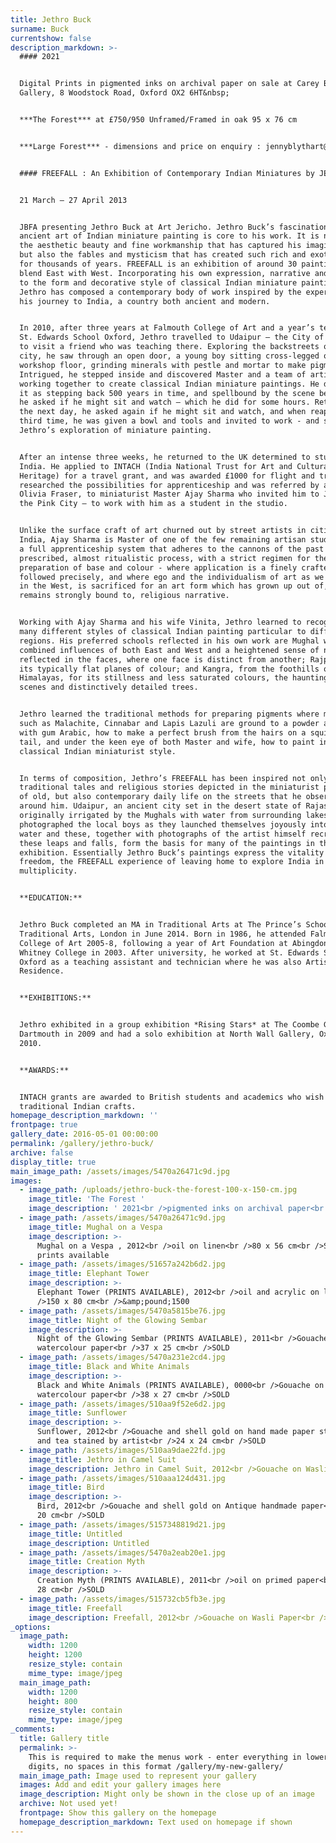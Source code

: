 ```yaml
---
title: Jethro Buck
surname: Buck
currentshow: false
description_markdown: >-
  #### 2021


  Digital Prints in pigmented inks on archival paper on sale at Carey Blyth
  Gallery, 8 Woodstock Road, Oxford OX2 6HT&nbsp;


  ***The Forest*** at £750/950 Unframed/Framed in oak 95 x 76 cm


  ***Large Forest*** - dimensions and price on enquiry : jennyblythart@gmail.com


  #### FREEFALL : An Exhibition of Contemporary Indian Miniatures by JETHRO BUCK


  21 March – 27 April 2013


  JBFA presenting Jethro Buck at Art Jericho. Jethro Buck’s fascination with the
  ancient art of Indian miniature painting is core to his work. It is not only
  the aesthetic beauty and fine workmanship that has captured his imagination,
  but also the fables and mysticism that has created such rich and exotic art
  for thousands of years. FREEFALL is an exhibition of around 30 paintings that
  blend East with West. Incorporating his own expression, narrative and scale,
  to the form and decorative style of classical Indian miniature painting,
  Jethro has composed a contemporary body of work inspired by the experience of
  his journey to India, a country both ancient and modern.


  In 2010, after three years at Falmouth College of Art and a year’s teaching at
  St. Edwards School Oxford, Jethro travelled to Udaipur – the City of Lakes -
  to visit a friend who was teaching there. Exploring the backstreets of the
  city, he saw through an open door, a young boy sitting cross-legged on the
  workshop floor, grinding minerals with pestle and mortar to make pigments.
  Intrigued, he stepped inside and discovered Master and a team of artisans
  working together to create classical Indian miniature paintings. He describes
  it as stepping back 500 years in time, and spellbound by the scene before him,
  he asked if he might sit and watch – which he did for some hours. Returning
  the next day, he asked again if he might sit and watch, and when reappearing a
  third time, he was given a bowl and tools and invited to work - and so began
  Jethro’s exploration of miniature painting.


  After an intense three weeks, he returned to the UK determined to study in
  India. He applied to INTACH (India National Trust for Art and Cultural
  Heritage) for a travel grant, and was awarded £1000 for flight and travel. He
  researched the possibilities for apprenticeship and was referred by artist
  Olivia Fraser, to miniaturist Master Ajay Sharma who invited him to Jaipur –
  the Pink City – to work with him as a student in the studio.


  Unlike the surface craft of art churned out by street artists in cities across
  India, Ajay Sharma is Master of one of the few remaining artisan studios with
  a full apprenticeship system that adheres to the cannons of the past – a
  prescribed, almost ritualistic process, with a strict regimen for the
  preparation of base and colour - where application is a finely crafted process
  followed precisely, and where ego and the individualism of art as we know it
  in the West, is sacrificed for an art form which has grown up out of, and
  remains strongly bound to, religious narrative.


  Working with Ajay Sharma and his wife Vinita, Jethro learned to recognise the
  many different styles of classical Indian painting particular to different
  regions. His preferred schools reflected in his own work are Mughal with its
  combined influences of both East and West and a heightened sense of naturalism
  reflected in the faces, where one face is distinct from another; Rajput, with
  its typically flat planes of colour; and Kangra, from the foothills of the
  Himalayas, for its stillness and less saturated colours, the haunting night
  scenes and distinctively detailed trees.


  Jethro learned the traditional methods for preparing pigments where minerals
  such as Malachite, Cinnabar and Lapis Lazuli are ground to a powder and bound
  with gum Arabic, how to make a perfect brush from the hairs on a squirrel’s
  tail, and under the keen eye of both Master and wife, how to paint in
  classical Indian miniaturist style.


  In terms of composition, Jethro’s FREEFALL has been inspired not only by the
  traditional tales and religious stories depicted in the miniaturist paintings
  of old, but also contemporary daily life on the streets that he observed
  around him. Udaipur, an ancient city set in the desert state of Rajasthan, was
  originally irrigated by the Mughals with water from surrounding lakes. Jethro
  photographed the local boys as they launched themselves joyously into the
  water and these, together with photographs of the artist himself recreating
  these leaps and falls, form the basis for many of the paintings in this
  exhibition. Essentially Jethro Buck’s paintings express the vitality and
  freedom, the FREEFALL experience of leaving home to explore India in all its
  multiplicity.


  **EDUCATION:**


  Jethro Buck completed an MA in Traditional Arts at The Prince’s School of
  Traditional Arts, London in June 2014. Born in 1986, he attended Falmouth
  College of Art 2005-8, following a year of Art Foundation at Abingdon &
  Whitney College in 2003. After university, he worked at St. Edwards School,
  Oxford as a teaching assistant and technician where he was also Artist in
  Residence.


  **EXHIBITIONS:**


  Jethro exhibited in a group exhibition *Rising Stars* at The Coombe Gallery,
  Dartmouth in 2009 and had a solo exhibition at North Wall Gallery, Oxford in
  2010.


  **AWARDS:**


  INTACH grants are awarded to British students and academics who wish to learn
  traditional Indian crafts.
homepage_description_markdown: ''
frontpage: true
gallery_date: 2016-05-01 00:00:00
permalink: /gallery/jethro-buck/
archive: false
display_title: true
main_image_path: /assets/images/5470a26471c9d.jpg
images:
  - image_path: /uploads/jethro-buck-the-forest-100-x-150-cm.jpg
    image_title: 'The Forest '
    image_description: ' 2021<br />pigmented inks on archival paper<br />95 x 75 cm<br />Limited Ed of 75 Giclee Prints £750/950 Unframed/Framed in Oak'
  - image_path: /assets/images/5470a26471c9d.jpg
    image_title: Mughal on a Vespa
    image_description: >-
      Mughal on a Vespa , 2012<br />oil on linen<br />80 x 56 cm<br />Sold BUT
      prints available
  - image_path: /assets/images/51657a242b6d2.jpg
    image_title: Elephant Tower
    image_description: >-
      Elephant Tower (PRINTS AVAILABLE), 2012<br />oil and acrylic on linen<br
      />150 x 80 cm<br />&amp;pound;1500
  - image_path: /assets/images/5470a5815be76.jpg
    image_title: Night of the Glowing Sembar
    image_description: >-
      Night of the Glowing Sembar (PRINTS AVAILABLE), 2011<br />Gouache on
      watercolour paper<br />37 x 25 cm<br />SOLD
  - image_path: /assets/images/5470a231e2cd4.jpg
    image_title: Black and White Animals
    image_description: >-
      Black and White Animals (PRINTS AVAILABLE), 0000<br />Gouache on
      watercolour paper<br />38 x 27 cm<br />SOLD
  - image_path: /assets/images/510aa9f52e6d2.jpg
    image_title: Sunflower
    image_description: >-
      Sunflower, 2012<br />Gouache and shell gold on hand made paper starched
      and tea stained by artist<br />24 x 24 cm<br />SOLD
  - image_path: /assets/images/510aa9dae22fd.jpg
    image_title: Jethro in Camel Suit
    image_description: Jethro in Camel Suit, 2012<br />Gouache on Wasli paper<br />SOLD
  - image_path: /assets/images/510aaa124d431.jpg
    image_title: Bird
    image_description: >-
      Bird, 2012<br />Gouache and shell gold on Antique handmade paper<br />30 x
      20 cm<br />SOLD
  - image_path: /assets/images/5157348819d21.jpg
    image_title: Untitled
    image_description: Untitled
  - image_path: /assets/images/5470a2eab20e1.jpg
    image_title: Creation Myth
    image_description: >-
      Creation Myth (PRINTS AVAILABLE), 2011<br />oil on primed paper<br />36 x
      28 cm<br />SOLD
  - image_path: /assets/images/515732cb5fb3e.jpg
    image_title: Freefall
    image_description: Freefall, 2012<br />Gouache on Wasli Paper<br />135 x 92 cm<br />SOLD
_options:
  image_path:
    width: 1200
    height: 1200
    resize_style: contain
    mime_type: image/jpeg
  main_image_path:
    width: 1200
    height: 800
    resize_style: contain
    mime_type: image/jpeg
_comments:
  title: Gallery title
  permalink: >-
    This is required to make the menus work - enter everything in lower case, no
    digits, no spaces in this format /gallery/my-new-gallery/
  main_image_path: Image used to represent your gallery
  images: Add and edit your gallery images here
  image_description: Might only be shown in the close up of an image
  archive: Not used yet!
  frontpage: Show this gallery on the homepage
  homepage_description_markdown: Text used on homepage if shown
---
```

